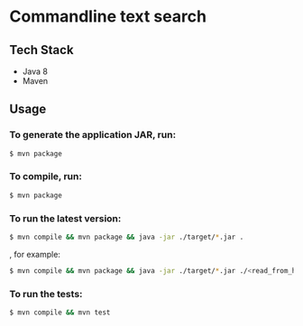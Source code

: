 # Commandline text search

## Tech Stack
* Java 8
* Maven

## Usage
### To generate the application JAR, run:
```bash
$ mvn package
```

### To compile, run:
```bash
$ mvn package
```

### To run the latest version:
```bash
$ mvn compile && mvn package && java -jar ./target/*.jar .
```
, for example:
```bash
$ mvn compile && mvn package && java -jar ./target/*.jar ./<read_from_here>
```

### To run the tests:
```bash
$ mvn compile && mvn test
```